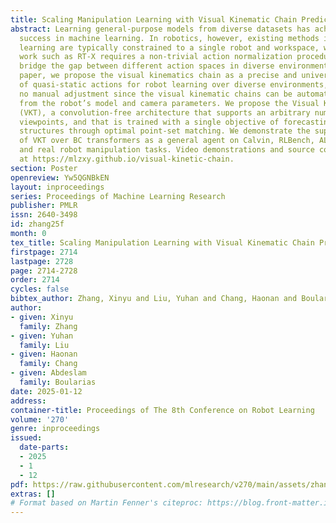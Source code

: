 ```yaml
---
title: Scaling Manipulation Learning with Visual Kinematic Chain Prediction
abstract: Learning general-purpose models from diverse datasets has achieved great
  success in machine learning. In robotics, however, existing methods in multi-task
  learning are typically constrained to a single robot and workspace, while recent
  work such as RT-X requires a non-trivial action normalization procedure to manually
  bridge the gap between different action spaces in diverse environments. In this
  paper, we propose the visual kinematics chain as a precise and universal representation
  of quasi-static actions for robot learning over diverse environments, which requires
  no manual adjustment since the visual kinematic chains can be automatically obtained
  from the robot’s model and camera parameters. We propose the Visual Kinematics Transformer
  (VKT), a convolution-free architecture that supports an arbitrary number of camera
  viewpoints, and that is trained with a single objective of forecasting kinematic
  structures through optimal point-set matching. We demonstrate the superior performance
  of VKT over BC transformers as a general agent on Calvin, RLBench, ALOHA, Open-X,
  and real robot manipulation tasks. Video demonstrations and source code can be found
  at https://mlzxy.github.io/visual-kinetic-chain.
section: Poster
openreview: Yw5QGNBkEN
layout: inproceedings
series: Proceedings of Machine Learning Research
publisher: PMLR
issn: 2640-3498
id: zhang25f
month: 0
tex_title: Scaling Manipulation Learning with Visual Kinematic Chain Prediction
firstpage: 2714
lastpage: 2728
page: 2714-2728
order: 2714
cycles: false
bibtex_author: Zhang, Xinyu and Liu, Yuhan and Chang, Haonan and Boularias, Abdeslam
author:
- given: Xinyu
  family: Zhang
- given: Yuhan
  family: Liu
- given: Haonan
  family: Chang
- given: Abdeslam
  family: Boularias
date: 2025-01-12
address:
container-title: Proceedings of The 8th Conference on Robot Learning
volume: '270'
genre: inproceedings
issued:
  date-parts:
  - 2025
  - 1
  - 12
pdf: https://raw.githubusercontent.com/mlresearch/v270/main/assets/zhang25f/zhang25f.pdf
extras: []
# Format based on Martin Fenner's citeproc: https://blog.front-matter.io/posts/citeproc-yaml-for-bibliographies/
---
```

